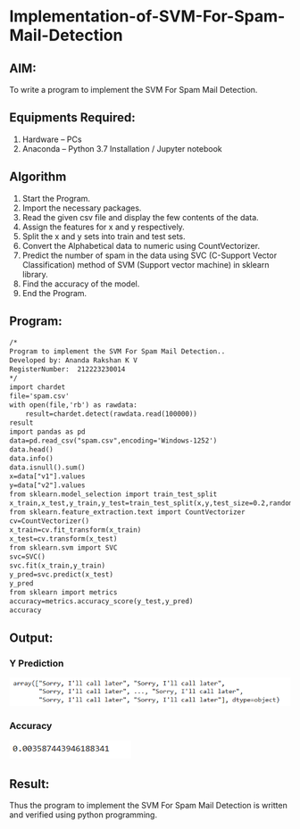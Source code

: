 # Implementation-of-SVM-For-Spam-Mail-Detection

## AIM:
To write a program to implement the SVM For Spam Mail Detection.

## Equipments Required:
1. Hardware – PCs
2. Anaconda – Python 3.7 Installation / Jupyter notebook

## Algorithm
1. Start the Program.
2. Import the necessary packages.
3. Read the given csv file and display the few contents of the data.
4. Assign the features for x and y respectively.
5. Split the x and y sets into train and test sets.
6. Convert the Alphabetical data to numeric using CountVectorizer.
7. Predict the number of spam in the data using SVC (C-Support Vector Classification) method of SVM (Support vector machine) in sklearn library.
8. Find the accuracy of the model.
9. End the Program.
## Program:
```
/*
Program to implement the SVM For Spam Mail Detection..
Developed by: Ananda Rakshan K V
RegisterNumber:  212223230014
*/
import chardet
file='spam.csv'
with open(file,'rb') as rawdata:
    result=chardet.detect(rawdata.read(100000))
result
import pandas as pd
data=pd.read_csv("spam.csv",encoding='Windows-1252')
data.head()
data.info()
data.isnull().sum()
x=data["v1"].values
y=data["v2"].values
from sklearn.model_selection import train_test_split
x_train,x_test,y_train,y_test=train_test_split(x,y,test_size=0.2,random_state=0)
from sklearn.feature_extraction.text import CountVectorizer
cv=CountVectorizer()
x_train=cv.fit_transform(x_train)
x_test=cv.transform(x_test)
from sklearn.svm import SVC
svc=SVC()
svc.fit(x_train,y_train)
y_pred=svc.predict(x_test)
y_pred
from sklearn import metrics
accuracy=metrics.accuracy_score(y_test,y_pred)
accuracy
```

## Output:
### Y Prediction
![alt text](<Screenshot 2024-11-04 113138.png>)
### Accuracy
![alt text](<Screenshot 2024-11-04 113143.png>)
## Result:
Thus the program to implement the SVM For Spam Mail Detection is written and verified using python programming.
